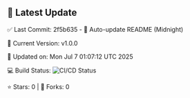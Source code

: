 ## 🚀 Latest Update

✅ Last Commit: 2f5b635 - 🤖 Auto-update README (Midnight)

🌟 Current Version: v1.0.0

📅 Updated on: Mon Jul  7 01:07:12 UTC 2025

💻 Build Status: ![CI/CD Status](https://github.com/SaiAryan1784/wedding_frontend/actions/workflows/update-readme.yml/badge.svg)

⭐️ Stars: 0 | 🍴 Forks: 0
